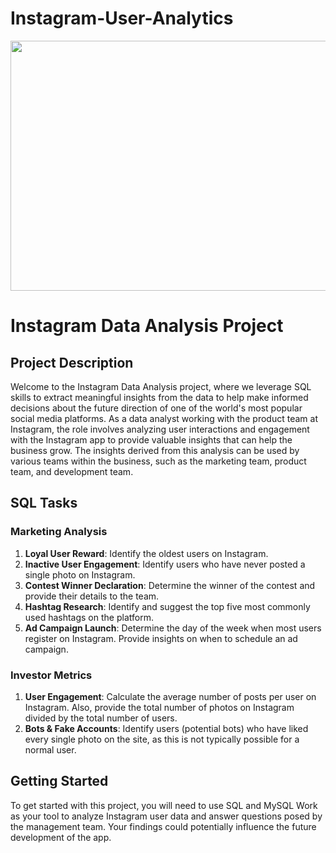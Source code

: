 # Instagram-User-Analytics
<img src="https://cmgventures.com/wp-content/uploads/2018/04/instagram-banner-01.png"  height=400px width=1100px>

# Instagram Data Analysis Project

## Project Description
Welcome to the Instagram Data Analysis project, where we leverage SQL skills to extract meaningful insights from the data to help make informed decisions about the future direction of one of the world's most popular social media platforms. As a data analyst working with the product team at Instagram, the role involves analyzing user interactions and engagement with the Instagram app to provide valuable insights that can help the business grow. The insights derived from this analysis can be used by various teams within the business, such as the marketing team, product team, and development team.

## SQL Tasks

### Marketing Analysis
1. **Loyal User Reward**: Identify the oldest users on Instagram.
2. **Inactive User Engagement**: Identify users who have never posted a single photo on Instagram.
3. **Contest Winner Declaration**: Determine the winner of the contest and provide their details to the team.
4. **Hashtag Research**: Identify and suggest the top five most commonly used hashtags on the platform.
5. **Ad Campaign Launch**: Determine the day of the week when most users register on Instagram. Provide insights on when to schedule an ad campaign.

### Investor Metrics
1. **User Engagement**: Calculate the average number of posts per user on Instagram. Also, provide the total number of photos on Instagram divided by the total number of users.
2. **Bots & Fake Accounts**: Identify users (potential bots) who have liked every single photo on the site, as this is not typically possible for a normal user.

## Getting Started
To get started with this project, you will need to use SQL and MySQL Work as your tool to analyze Instagram user data and answer questions posed by the management team. Your findings could potentially influence the future development of the app.

